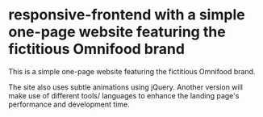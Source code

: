 # responsive-frontend with a simple one-page website featuring the fictitious Omnifood brand

This is a simple one-page website featuring the fictitious Omnifood brand.

The site also uses subtle animations using jQuery. Another version will make use of different tools/ languages to enhance the landing page's performance and development time.